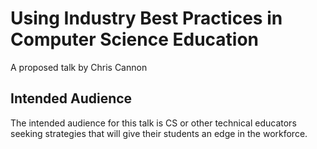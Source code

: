 # Using Industry Best Practices in Computer Science Education
A proposed talk by Chris Cannon

## Intended Audience
The intended audience for this talk is CS or other technical educators seeking
strategies that will give their students an edge in the workforce.
